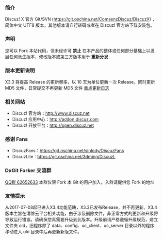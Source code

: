 ### **简介** 

Discuz! X 官方 Git/SVN (https://git.oschina.net/ComsenzDiscuz/DiscuzX) ，简体中文 UTF8 版本，其他版本请自行转码或者在 Discuz! 官方站下载安装包。

### **声明**
您可以 Fork 本站代码，但未经许可 **禁止** 在本产品的整体或任何部分基础上以发展任何派生版本、修改版本或第三方版本用于 **重新分发** 

### **版本更新说明**
X3.3 将提高 Release 的更新频率，以 10 天为单位更新一次 Release，同时更新 MD5 文件，日常提交不再更新 MD5 文件
[重点更新日志](https://git.oschina.net/ComsenzDiscuz/DiscuzX/wikis/%E9%87%8D%E7%82%B9%E6%9B%B4%E6%96%B0%E6%97%A5%E5%BF%97)

### **相关网站**
 
- Discuz! 官方站：http://www.discuz.net
- Discuz! 应用中心：http://addon.discuz.com
- Discuz! 开放平台：http://open.discuz.net

### **感谢 Fans**

- DiscuzFans：https://git.oschina.net/sinlody/DiscuzFans
- DiscuzLite：https://git.oschina.net/3dming/DiscuzL

### **DxGit Forker 交流群**
[QQ群 62652633](http://shang.qq.com/wpa/qunwpa?idkey=5c7c9ff98ebd001751bcda84b47c77830c554f729c72c247957cd86bdd83aa47) 本群仅限 Fork 本 Git 的用户加入，入群请提供您 Fork 的地址

### **友情提示**
从2017-07-08起已进入X3.4功能范畴，X3.3已发布Release，并不再更新。X3.4版本主旨在清除云平台相关功能，由于涉及删除文件，非正常方式的更新和升级将导致运行错误，请确保您真需要升级到此版本。升级前请严格遵循升级规范，建立文件夹 old，旧程序除了 data、config、uc_client、uc_server 目录以外的程序移动进入 old 目录中后再更新新版文件。